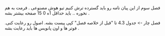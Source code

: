 فصل سوم از این پیان نامه رو باید گسترده ترش کنیم تیو هوش مصنوعی . فرمت به هم نخوره .. باید حداقل 1ه 0 15 صفحه بیشتر بشه . 

فصل چار -> جدول 4.3 تا "قبل از خلاصه فصل" کپی پیست بشه. 
اصول رو رعایت کنی. فوتر ها و اون پانویس ها باید رعایت بشه . 